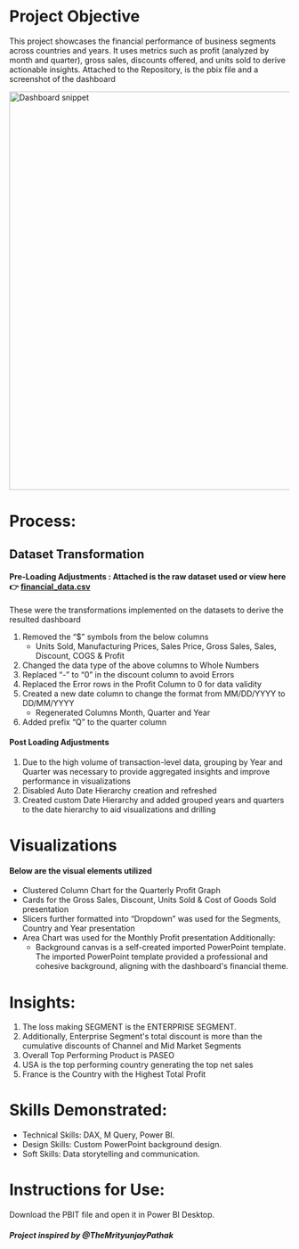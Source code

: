 # Project Objective
This project showcases the financial performance of business segments across countries and years. It uses metrics such as profit (analyzed by month and quarter), gross sales, discounts offered, and units sold to derive actionable insights. Attached to the Repository, is the pbix file and a screenshot of the dashboard

<img width="715" alt="Dashboard snippet" src="https://github.com/user-attachments/assets/5a597726-41b8-4d25-9a02-f4fe59d1bd2c" />


# Process:
## Dataset Transformation
#### Pre-Loading Adjustments : Attached is the raw dataset used or view here 👉 [financial_data.csv](https://github.com/user-attachments/files/18391392/financial_data.csv)

These were the transformations implemented on the datasets to derive the resulted dashboard
1.  Removed the “$” symbols from the below columns
    - Units Sold, Manufacturing Prices, Sales Price, Gross Sales, Sales, Discount, COGS & Profit
2.  Changed the data type of the above columns to Whole Numbers
3.  Replaced “-” to “0” in the discount column to avoid Errors
4.  Replaced the Error rows in the Profit Column to 0 for data validity
5.  Created a new date column to change the format from MM/DD/YYYY to DD/MM/YYYY
    - Regenerated Columns Month, Quarter and Year
6. Added prefix “Q” to the quarter column
#### Post Loading Adjustments
1. Due to the high volume of transaction-level data, grouping by Year and Quarter was necessary to provide aggregated insights and improve performance in visualizations
2. Disabled Auto Date Hierarchy creation and refreshed
3. Created custom Date Hierarchy and added grouped years and quarters to the date hierarchy to aid visualizations and drilling

# Visualizations
#### Below are the visual elements utilized
- Clustered Column Chart for the Quarterly Profit Graph
- Cards for the Gross Sales, Discount, Units Sold & Cost of Goods Sold presentation
- Slicers further formatted into “Dropdown” was used for the Segments, Country and Year presentation
- Area Chart was used for the Monthly Profit presentation
Additionally:
    - Background canvas is a self-created imported PowerPoint template. The imported PowerPoint template provided a professional and cohesive background, aligning with the dashboard's financial theme.

# Insights:
1. The loss making SEGMENT is the ENTERPRISE SEGMENT.
2. Additionally, Enterprise Segment's total discount is more than the cumulative discounts of Channel and Mid Market Segments
3. Overall Top Performing Product is PASEO
4. USA is the top performing country generating the top net sales
5. France is the Country with the Highest Total Profit

# Skills Demonstrated:
- Technical Skills: DAX, M Query, Power BI.
- Design Skills: Custom PowerPoint background design.
- Soft Skills: Data storytelling and communication.

# Instructions for Use:
Download the PBIT file and open it in Power BI Desktop.

##### Project inspired by @TheMrityunjayPathak

